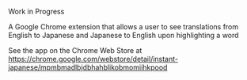 Work in Progress

A Google Chrome extension that allows a user to see translations from English to Japanese and Japanese to English upon highlighting a word

See the app on the Chrome Web Store at https://chrome.google.com/webstore/detail/instant-japanese/mpmbmadlbjdbhahblikobmomiihkpood
